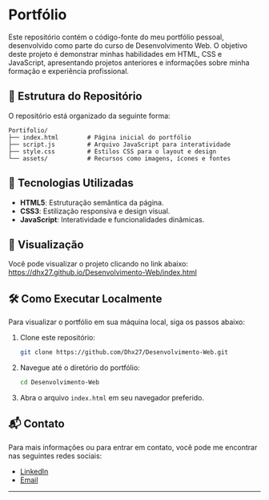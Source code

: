 # Portfólio

Este repositório contém o código-fonte do meu portfólio pessoal, desenvolvido como parte do curso de Desenvolvimento Web. O objetivo deste projeto é demonstrar minhas habilidades em HTML, CSS e JavaScript, apresentando projetos anteriores e informações sobre minha formação e experiência profissional.

## 📂 Estrutura do Repositório

O repositório está organizado da seguinte forma:

```
Portifolio/
├── index.html        # Página inicial do portfólio
├── script.js         # Arquivo JavaScript para interatividade
├── style.css         # Estilos CSS para o layout e design
└── assets/           # Recursos como imagens, ícones e fontes
```

## 🚀 Tecnologias Utilizadas

* **HTML5**: Estruturação semântica da página.
* **CSS3**: Estilização responsiva e design visual.
* **JavaScript**: Interatividade e funcionalidades dinâmicas.

## 📸 Visualização

Você pode visualizar o projeto clicando no link abaixo:
https://dhx27.github.io/Desenvolvimento-Web/index.html

## 🛠️ Como Executar Localmente

Para visualizar o portfólio em sua máquina local, siga os passos abaixo:

1. Clone este repositório:

   ```bash
   git clone https://github.com/Dhx27/Desenvolvimento-Web.git
   ```

2. Navegue até o diretório do portfólio:

   ```bash
   cd Desenvolvimento-Web
   ```

3. Abra o arquivo `index.html` em seu navegador preferido.

## 📬 Contato

Para mais informações ou para entrar em contato, você pode me encontrar nas seguintes redes sociais:

* [LinkedIn](www.linkedin.com/in/diogo-lana-644430198)
* [Email](mailto:diogosilvalana@gmail.com)

---

